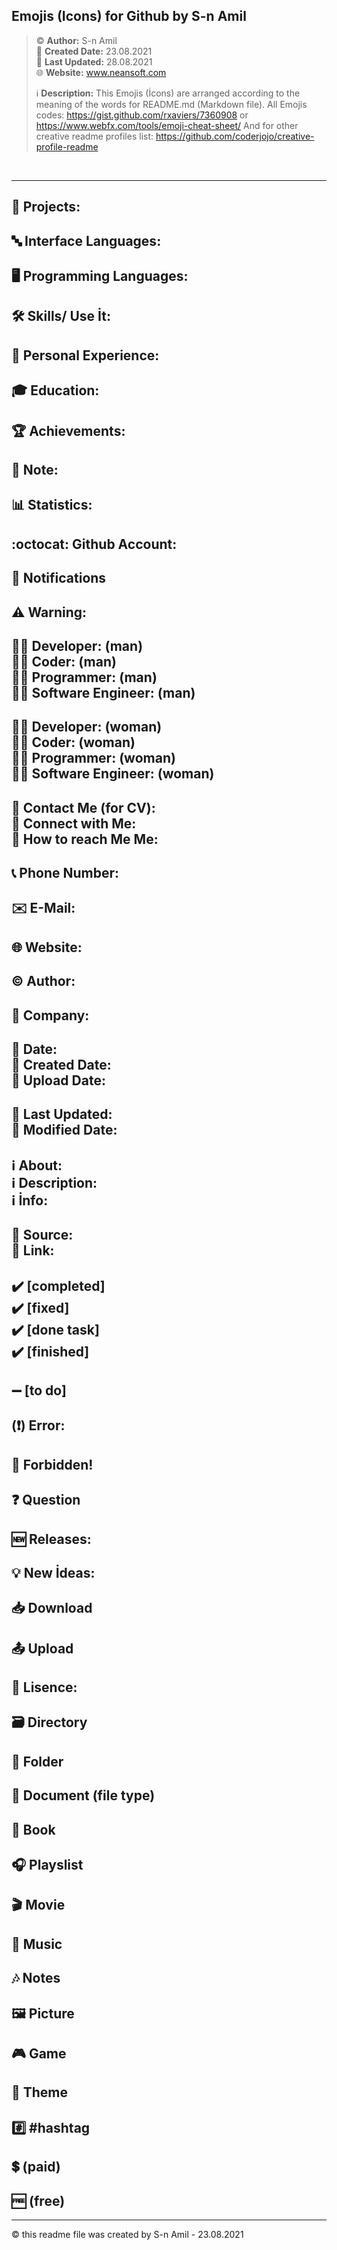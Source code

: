 ## Emojis (Icons) for Github by S-n Amil

> ©️ **Author:** S-n Amil <br>
> 📅 **Created Date:** 23.08.2021 <br>
> 🔄 **Last Updated:** 28.08.2021 <br>
> 🌐 **Website:** www.neansoft.com
> 
> ℹ️ **Description:** This Emojis (İcons) are arranged according to the meaning of the words for README.md (Markdown file).
>                     All Emojis codes: https://gist.github.com/rxaviers/7360908 or https://www.webfx.com/tools/emoji-cheat-sheet/
>                     And for other creative readme profiles list: https://github.com/coderjojo/creative-profile-readme <br>

&nbsp;
&nbsp;
&nbsp;
&nbsp;

<hr>

## 📂 Projects:
## 🔤 Interface Languages:
## 🖥️ Programming Languages:
## 🛠 Skills/ Use İt:
## 💼 Personal Experience:
## 🎓 Education:
## 🏆 Achievements:
## 📌 Note:
## 📊 Statistics:
## :octocat: Github Account:
## 🔔 Notifications
## ⚠️ Warning: 

<h2>
   👨‍💻 Developer: (man) <br>
   👨‍💻 Coder: (man) <br>
   👨‍💻 Programmer: (man) <br>
   👨‍💻 Software Engineer: (man) <br>
</h2>
<h2>
   👩‍💻 Developer: (woman) <br>
   👩‍💻 Coder: (woman) <br>
   👩‍💻 Programmer: (woman) <br>
   👩‍💻 Software Engineer: (woman) <br>
</h2>
<h2>
   👤 Contact Me (for CV): <br>
   👤 Connect with Me: <br>
   👤 How to reach Me Me: <br>
</h2>

## 📞 Phone Number:
## ✉️ E-Mail:
## 🌐 Website:
## ©️ Author:
## 🏢 Company:

<h2>
    📅 Date: <br>
    📅 Created Date: <br>
    📅 Upload Date: <br>
</h2>
<h2>
   🔄 Last Updated: <br>
   🔄 Modified Date: <br>
</h2>
<h2>
   ℹ️ About: <br>
   ℹ️ Description: <br>
   ℹ️ İnfo: <br>
</h2>
<h2>
   📎 Source: <br>
   🔗 Link: <br>
</h2>
<h2>
   ✔️ [completed] <br>
   ✔️ [fixed] <br>
   ✔️ [done task] <br>
   ✔️ [finished] <br>
</h2>

## ➖ [to do]
## (❗) Error:
## 🚫 Forbidden!
## ❓ Question
## 🆕 Releases: 
## 💡 New İdeas:
## 📥 Download
## 📤 Upload
## 📜 Lisence:
## 🗃️ Directory
## 📁 Folder
## 📄 Document (file type)
## 📖 Book
## 🎧 Playslist
## 🎬 Movie
## 🎵 Music
## 🎶 Notes
## 🖼️ Picture
## 🎮 Game
## 🎨 Theme
## #️⃣ #hashtag
## 💲 (paid)
## 🆓 (free)

<hr>
©️ this readme file was created by S-n Amil - 23.08.2021

